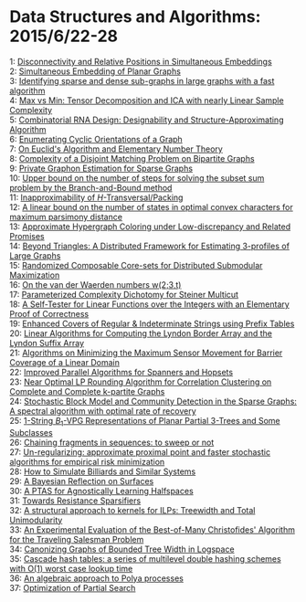 # Data Structures and Algorithms: 2015/6/22-28  
1: [Disconnectivity and Relative Positions in Simultaneous Embeddings](https://doi.org/10.48550/arXiv.1204.2903)  
2: [Simultaneous Embedding of Planar Graphs](https://doi.org/10.48550/arXiv.1204.5853)  
3: [Identifying sparse and dense sub-graphs in large graphs with a fast  algorithm](https://doi.org/10.48550/arXiv.1409.5000)  
4: [Max vs Min: Tensor Decomposition and ICA with nearly Linear Sample  Complexity](https://doi.org/10.48550/arXiv.1412.2954)  
5: [Combinatorial RNA Design: Designability and Structure-Approximating  Algorithm](https://doi.org/10.48550/arXiv.1502.03201)  
6: [Enumerating Cyclic Orientations of a Graph](https://doi.org/10.48550/arXiv.1506.05977)  
7: [On Euclid's Algorithm and Elementary Number Theory](https://doi.org/10.48550/arXiv.1506.05981)  
8: [Complexity of a Disjoint Matching Problem on Bipartite Graphs](https://doi.org/10.48550/arXiv.1506.06157)  
9: [Private Graphon Estimation for Sparse Graphs](https://doi.org/10.48550/arXiv.1506.06162)  
10: [Upper bound on the number of steps for solving the subset sum problem by  the Branch-and-Bound method](https://doi.org/10.48550/arXiv.1506.06284)  
11: [Inapproximability of $H$-Transversal/Packing](https://doi.org/10.48550/arXiv.1506.06302)  
12: [A linear bound on the number of states in optimal convex characters for  maximum parsimony distance](https://doi.org/10.48550/arXiv.1506.06404)  
13: [Approximate Hypergraph Coloring under Low-discrepancy and Related  Promises](https://doi.org/10.48550/arXiv.1506.06444)  
14: [Beyond Triangles: A Distributed Framework for Estimating 3-profiles of  Large Graphs](https://doi.org/10.48550/arXiv.1506.06671)  
15: [Randomized Composable Core-sets for Distributed Submodular Maximization](https://doi.org/10.48550/arXiv.1506.06715)  
16: [On the van der Waerden numbers w(2;3,t)](https://doi.org/10.48550/arXiv.1102.5433)  
17: [Parameterized Complexity Dichotomy for Steiner Multicut](https://doi.org/10.48550/arXiv.1404.7006)  
18: [A Self-Tester for Linear Functions over the Integers with an Elementary  Proof of Correctness](https://doi.org/10.48550/arXiv.1412.5484)  
19: [Enhanced Covers of Regular & Indeterminate Strings using Prefix Tables](https://doi.org/10.48550/arXiv.1506.06793)  
20: [Linear Algorithms for Computing the Lyndon Border Array and the Lyndon  Suffix Array](https://doi.org/10.48550/arXiv.1506.06983)  
21: [Algorithms on Minimizing the Maximum Sensor Movement for Barrier  Coverage of a Linear Domain](https://doi.org/10.48550/arXiv.1207.6409)  
22: [Improved Parallel Algorithms for Spanners and Hopsets](https://doi.org/10.48550/arXiv.1309.3545)  
23: [Near Optimal LP Rounding Algorithm for Correlation Clustering on  Complete and Complete k-partite Graphs](https://doi.org/10.48550/arXiv.1412.0681)  
24: [Stochastic Block Model and Community Detection in the Sparse Graphs: A  spectral algorithm with optimal rate of recovery](https://doi.org/10.48550/arXiv.1501.05021)  
25: [$1$-String $B_1$-VPG Representations of Planar Partial $3$-Trees and  Some Subclasses](https://doi.org/10.48550/arXiv.1506.07246)  
26: [Chaining fragments in sequences: to sweep or not](https://doi.org/10.48550/arXiv.1506.07458)  
27: [Un-regularizing: approximate proximal point and faster stochastic  algorithms for empirical risk minimization](https://doi.org/10.48550/arXiv.1506.07512)  
28: [How to Simulate Billiards and Similar Systems](https://doi.org/10.48550/arXiv.cond-mat/0503627)  
29: [A Bayesian Reflection on Surfaces](https://doi.org/10.48550/arXiv.cs/0005027)  
30: [A PTAS for Agnostically Learning Halfspaces](https://doi.org/10.48550/arXiv.1410.7050)  
31: [Towards Resistance Sparsifiers](https://doi.org/10.48550/arXiv.1506.07568)  
32: [A structural approach to kernels for ILPs: Treewidth and Total  Unimodularity](https://doi.org/10.48550/arXiv.1506.07729)  
33: [An Experimental Evaluation of the Best-of-Many Christofides' Algorithm  for the Traveling Salesman Problem](https://doi.org/10.48550/arXiv.1506.07776)  
34: [Canonizing Graphs of Bounded Tree Width in Logspace](https://doi.org/10.48550/arXiv.1506.07810)  
35: [Cascade hash tables: a series of multilevel double hashing schemes with  O(1) worst case lookup time](https://doi.org/10.48550/arXiv.cs/0608037)  
36: [An algebraic approach to Polya processes](https://doi.org/10.48550/arXiv.math/0605472)  
37: [Optimization of Partial Search](https://doi.org/10.48550/arXiv.quant-ph/0503238)  